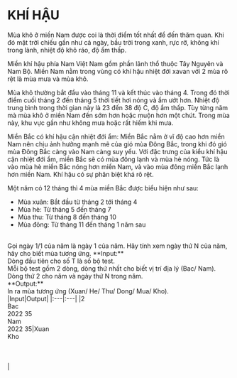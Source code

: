 # KHÍ HẬU
Mùa khô ở miền Nam được coi là thời điểm tốt nhất để đến thăm quan. Khi đó mặt trời chiếu gần như cả ngày, bầu trời trong xanh, rực rỡ, không khí trong lành, nhiệt độ khô ráo, độ ẩm thấp.

Miền khí hậu phía Nam Việt Nam gồm phần lãnh thổ thuộc Tây Nguyên và Nam Bộ. Miền Nam nằm trong vùng có khí hậu nhiệt đới xavan với 2 mùa rõ rệt là mùa mưa và mùa khô.

Mùa khô thường bắt đầu vào tháng 11 và kết thúc vào tháng 4. Trong đó thời điểm cuối tháng 2 đến tháng 5 thời tiết hơi nóng và ẩm ướt hơn. Nhiệt độ trung bình trong thời gian này là 23 đến 38 độ C, độ ẩm thấp. Tùy từng năm mà mùa khô ở miền Nam đến sớm hơn hoặc muộn hơn một chút. Trong mùa này, khu vực gần như không mưa hoặc rất hiếm khi mưa.

Miền Bắc có khí hậu cận nhiệt đới ẩm: Miền Bắc nằm ở vĩ độ cao hơn miền Nam nên chịu ảnh hưởng mạnh mẽ của gió mùa Đông Bắc, trong khi đó gió mùa Đông Bắc càng vào Nam càng suy yếu. Với đặc trưng của kiểu khí hậu cận nhiệt đới ẩm, miền Bắc sẽ có mùa đông lạnh và mùa hè nóng. Tức là vào mùa hè miền Bắc nóng hơn miền Nam, và vào mùa đông miền Bắc lạnh hơn miền Nam. Khí hậu có sự phân biệt khá rõ rệt.

Một năm có 12 tháng thì 4 mùa miền Bắc được biểu hiện như sau:
* Mùa xuân: Bắt đầu từ tháng 2 tới tháng 4
* Mùa hè: Từ tháng 5 đến tháng 7
* Mùa thu: Từ tháng 8 đến tháng 10
* Mùa đông: Từ tháng 11 đến tháng 1 năm sau
<!--->
<br />
Gọi ngày 1/1 của năm là ngày 1 của năm. Hãy tính xem ngày thứ N của năm, hãy cho biết mùa tương ứng.

**Input:** <br />
Dòng đầu tiên cho số T là số bộ test. <br/>
Mỗi bộ test gồm 2 dòng, dòng thứ nhất cho biết vị trí địa lý (Bac/ Nam). <br />
Dòng thứ 2 cho năm và ngày thứ N trong năm. <br />

**Output:** <br />
In ra mùa tương ứng (Xuan/ He/ Thu/ Dong/ Mua/ Kho). <br />
|Input|Output|
|:---|:---|
|2<br>Bac<br>2022 35<br>Nam<br>2022 35|Xuan<br>Kho<br><br><br><br>|
